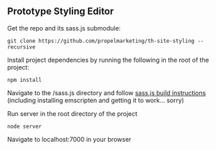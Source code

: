 ## Prototype Styling Editor

Get the repo and its sass.js submodule:
```
git clone https://github.com/propelmarketing/th-site-styling --recursive
```

Install project dependencies by running the following in the root of the project:
```
npm install
```

Navigate to the /sass.js directory and follow [sass.js build instructions](https://github.com/medialize/sass.js/blob/master/docs/build.md) (including installing emscripten and getting it to work... sorry)


Run server in the root directory of the project
```
node server
```

Navigate to localhost:7000 in your browser
